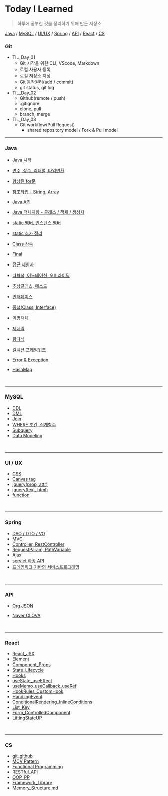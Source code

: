 # Today I Learned

> 하루에 공부한 것을 정리하기 위해 만든 저장소

[Java](#java) / [MySQL](#mysql) / [UI/UX](#ui--ux) / [Spring](#spring) / [API](#api) / [React](#react) / [CS](#cs)

### Git

- TIL_Day_01
  - Git 시작을 위한 CLI, VScode, Markdown 
  - 로컬 사용자 등록
  - 로컬 저장소 지정
  - Git 동작원리(add / commit)
  - git status, git log
- TIL_Day_02
  - Github(remote / push)
  - .gitignore
  - clone, pull
  - branch, merge
- TIL_Day_03
  - Git workflow(Pull Request)
    - shared repository model / Fork & Pull model



---------

### Java

- [Java 시작](https://github.com/hwwwon/TIL/blob/master/Java/Java%20%EC%8B%9C%EC%9E%91.md)
- [변수, 상수, 리터럴, 타입변환](https://github.com/hwwwon/TIL/blob/master/Java/%EB%B3%80%EC%88%98%2C%EC%83%81%EC%88%98%2C%EB%A6%AC%ED%84%B0%EB%9F%B4%2C%ED%83%80%EC%9E%85%EB%B3%80%ED%99%98.md)
- [향상된 for문](https://github.com/hwwwon/TIL/blob/master/Java/%ED%96%A5%EC%83%81%EB%90%9C%20for%EB%AC%B8.md)
- [참조타입 - String, Array](https://github.com/hwwwon/TIL/blob/master/Java/%EC%B0%B8%EC%A1%B0%ED%83%80%EC%9E%85%20-%20String%2C%20Array.md)
- [Java API](https://github.com/hwwwon/TIL/blob/master/Java/%EC%9E%90%EB%B0%94%20API.md)
- [Java 객체지향 - 클래스 / 객체 / 생성자](https://github.com/hwwwon/TIL/blob/master/Java/Java%20%EA%B0%9D%EC%B2%B4%EC%A7%80%ED%96%A5%20-%20%ED%81%B4%EB%9E%98%EC%8A%A4%2C%EA%B0%9D%EC%B2%B4%2C%EC%83%9D%EC%84%B1%EC%9E%90.md)
- [static 멤버, 인스턴스 멤버](https://github.com/hwwwon/TIL/blob/master/Java/Static%20%EB%A9%A4%EB%B2%84%2C%20%EC%9D%B8%EC%8A%A4%ED%84%B4%EC%8A%A4%20%EB%A9%A4%EB%B2%84.md)
- [static 추가 정리](https://github.com/hwwwon/TIL/blob/master/Java/Static%20%EC%A0%95%EB%A6%AC.md)
- [Class 상속](https://github.com/hwwwon/TIL/blob/master/Java/Class%20%EC%83%81%EC%86%8D.md)
- [Final](https://github.com/hwwwon/TIL/blob/master/Java/Final%20%ED%81%B4%EB%9E%98%EC%8A%A4%2C%ED%95%84%EB%93%9C%2C%EB%A9%94%EC%86%8C%EB%93%9C.md)
- [접근 제한자](https://github.com/hwwwon/TIL/blob/master/Java/%EC%A0%91%EA%B7%BC%EC%A0%9C%ED%95%9C%EC%9E%90.md)
- [다형성, 어노테이션, 오버라이딩](https://github.com/hwwwon/TIL/blob/master/Java/%EB%8B%A4%ED%98%95%EC%84%B1%2C%20%EC%96%B4%EB%85%B8%ED%85%8C%EC%9D%B4%EC%85%98%2C%20%EC%98%A4%EB%B2%84%EB%9D%BC%EC%9D%B4%EB%94%A9.md)
- [추상클래스, 메소드](https://github.com/hwwwon/TIL/blob/master/Java/%EC%B6%94%EC%83%81%ED%81%B4%EB%9E%98%EC%8A%A4%2C%EB%A9%94%EC%86%8C%EB%93%9C.md)
- [인터페이스](https://github.com/hwwwon/TIL/blob/master/Java/%EC%9D%B8%ED%84%B0%ED%8E%98%EC%9D%B4%EC%8A%A4.md)
- [중첩(Class, Interface)](https://github.com/hwwwon/TIL/blob/master/Java/%EC%A4%91%EC%B2%A9(Class%2C%20Interface).md)
- [익명객체](https://github.com/hwwwon/TIL/blob/master/Java/%EC%9D%B5%EB%AA%85%EA%B0%9D%EC%B2%B4.md)
- [제네릭](https://github.com/hwwwon/TIL/blob/master/Java/%EC%A0%9C%EB%84%A4%EB%A6%AD.md)
- [람다식](https://github.com/hwwwon/TIL/blob/master/Java/%EB%9E%8C%EB%8B%A4%EC%8B%9D.md)
- [컬렉션 프레임워크](https://github.com/hwwwon/TIL/blob/master/Java/%EC%BB%AC%EB%A0%89%EC%85%98%20%ED%94%84%EB%A0%88%EC%9E%84%EC%9B%8C%ED%81%AC.md)

- [Error & Exception](https://github.com/hwwwon/TIL/blob/master/Java/Error%26Exception.md)

- [HashMap](https://github.com/hwwwon/TIL/blob/master/Java/HashMap.md)



<br>


---------

### MySQL

- [DDL](https://github.com/hwwwon/TIL/blob/master/MySQL/DDL.md)
- [DML](https://github.com/hwwwon/TIL/blob/master/MySQL/DML.md)
- [Join](https://github.com/hwwwon/TIL/blob/master/MySQL/Join.md)
- [WHERE 조건, 집계함수](https://github.com/hwwwon/TIL/blob/master/MySQL/Where%20%EC%A1%B0%EA%B1%B4%2C%20%EC%A7%91%EA%B3%84%ED%95%A8%EC%88%98.md)
- [Subquery](https://github.com/hwwwon/TIL/blob/master/MySQL/Subquery.md)
- [Data Modeling](https://github.com/hwwwon/TIL/blob/master/MySQL/Data%20Modeling.md)



<br>

-------------------------

### UI / UX

- [CSS](https://github.com/hwwwon/TIL/blob/master/UI%2CUX/CSS.md)
- [Canvas tag](https://github.com/hwwwon/TIL/blob/master/UI%2CUX/Canvas_tag.md)
- [jquery(prop, attr)](https://github.com/hwwwon/TIL/blob/master/UI%2CUX/jquery(prop%2C%20attr).md)
- [jquery(text, html)](https://github.com/hwwwon/TIL/blob/master/UI%2CUX/jquery(text%2C%20html).md)
- [function](https://github.com/hwwwon/TIL/blob/master/UI%2CUX/function.md)


<br>

---------------------------------------

### Spring

- [DAO / DTO / VO](https://github.com/hwwwon/TIL/blob/master/Spring/DAO%2C%20DTO%2C%20VO.md)
- [MVC](https://github.com/hwwwon/TIL/blob/master/Spring/Spring%20MVC.md)
- [Controller, RestController](https://github.com/hwwwon/TIL/blob/master/Spring/Controller%2C%20RestController.md)
- [RequestParam, PathVariable](https://github.com/hwwwon/TIL/blob/master/Spring/RequestParam%2C%20PathVariable.md)
- [Ajax](https://github.com/hwwwon/TIL/blob/master/Spring/Ajax.md)
- [servlet 확장 API](https://github.com/hwwwon/TIL/blob/master/Spring/servlet%20%ED%99%95%EC%9E%A5%20API.md)
- [프레임워크 기반의 서비스프로그래밍](https://github.com/hwwwon/TIL/blob/master/Spring/%ED%94%84%EB%A0%88%EC%9E%84%EC%9B%8C%ED%81%AC%20%EA%B8%B0%EB%B0%98%EC%9D%98%20%EC%84%9C%EB%B9%84%EC%8A%A4%20%ED%94%84%EB%A1%9C%EA%B7%B8%EB%9E%98%EB%B0%8D.md)


<br>

--------

### API

- [Org JSON](https://github.com/hwwwon/TIL/blob/master/API/JSON.md)

- [Naver CLOVA](https://github.com/hwwwon/TIL/blob/master/API/Naver%20CLOVA.md)



<br>

--------

### React

- [React_JSX](https://github.com/hwwwon/TIL/blob/master/React/React_JSX.md)
- [Element](https://github.com/hwwwon/TIL/blob/master/React/Element.md)
- [Component_Props](https://github.com/hwwwon/TIL/blob/master/React/Components_Props.md)
- [State_Lifecycle](https://github.com/hwwwon/TIL/blob/master/React/State_Lifecycle.md)
- [Hooks](https://github.com/hwwwon/TIL/blob/master/React/Hooks.md)
- [useState_useEffect](https://github.com/hwwwon/TIL/blob/master/React/useState_useEffect.md)
- [useMemo_useCallback_useRef](https://github.com/hwwwon/TIL/blob/master/React/useMemo_useCallback_useRef.md)
- [HookRules_CustomHook](https://github.com/hwwwon/TIL/blob/master/React/HookRules_CustomHook.md)
- [HandlingEvent](https://github.com/hwwwon/TIL/blob/master/React/HandlingEvent.md)
- [ConditionalRendering_InlineConditions](https://github.com/hwwwon/TIL/blob/master/React/ConditionalRendering_Inlline%20Conditions.md)
- [List_Key](https://github.com/hwwwon/TIL/blob/master/React/List_Key.md)
- [Form_ControlledComponent](https://github.com/hwwwon/TIL/blob/master/React/Form_ControlledComponent.md)
- [LiftingStateUP](https://github.com/hwwwon/TIL/blob/master/React/LiftingStateUp.md)

<br>

----------

### CS

- [git_github](https://github.com/hwwwon/TIL/blob/master/CS/git_github.md)
- [MCV Pattern](https://github.com/hwwwon/TIL/blob/master/CS/MVC%20Pattern.md)
- [Functional Programming](https://github.com/hwwwon/TIL/blob/master/CS/Functional%20Programming.md)
- [RESTful_API](https://github.com/hwwwon/TIL/blob/master/CS/RESTful_API.md)
- [OOP_PP](https://github.com/hwwwon/TIL/blob/master/CS/OOP_PP.md)
- [Framework_Library](https://github.com/hwwwon/TIL/blob/master/CS/Framework_Library.md)
- [Memory_Structure.md](https://github.com/hwwwon/TIL/blob/master/CS/Memory_Structure.md)